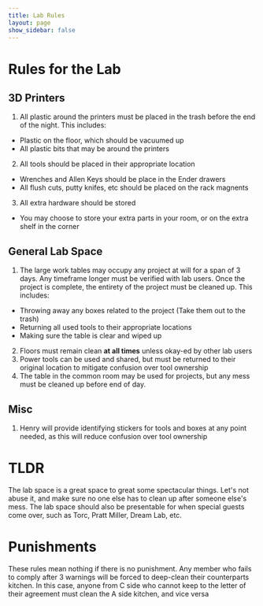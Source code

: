```yaml
---
title: Lab Rules
layout: page
show_sidebar: false
---
```



# Rules for the Lab

## 3D Printers 

1. All plastic around the printers must be placed in the trash before the end of the night. This includes:
* Plastic on the floor, which should be vacuumed up
* All plastic bits that may be around the printers
2. All tools should be placed in their appropriate location
* Wrenches and Allen Keys should be place in the Ender drawers
* All flush cuts, putty knifes, etc should be placed on the rack magnents
3. All extra hardware should be stored
* You may choose to store your extra parts in your room, or on the extra shelf in the corner

## General Lab Space

1. The large work tables may occupy any project at will for a span of 3 days. Any timeframe longer must be verified with lab users. Once the project is complete, the entirety of the project must be cleaned up. This includes:
* Throwing away any boxes related to the project (Take them out to the trash)
* Returning all used tools to their appropriate locations
* Making sure the table is clear and wiped up
2. Floors must remain clean **at all times** unless okay-ed by other lab users
3. Power tools can be used and shared, but must be returned to their original location to mitigate confusion over tool ownership
4. The table in the common room may be used for projects, but any mess must be cleaned up before end of day.

## Misc

1. Henry will provide identifying stickers for tools and boxes at any point needed, as this will reduce confusion over tool ownership

# TLDR

The lab space is a great space to great some spectacular things. Let's not abuse it, and make sure no one else has to clean up after someone else's mess. The lab space should also be presentable for when special guests come over, such as Torc, Pratt Miller, Dream Lab, etc.

# Punishments

These rules mean nothing if there is no punishment. Any member who fails to comply after 3 warnings will be forced to deep-clean their counterparts kitchen. In this case, anyone from C side who cannot keep to the letter of their agreement must clean the A side kitchen, and vice versa